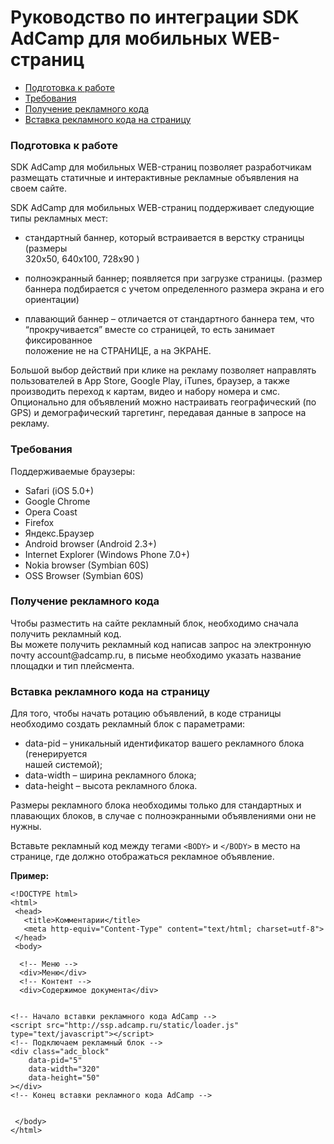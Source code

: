 <h1 id="руководство-по-интеграции-sdk-adcamp-для-мобильных-web-страниц">Руководство по интеграции SDK AdCamp для мобильных WEB-страниц</h1>

<p><div class="toc"><div class="toc">

<ul>
<li><a href="#подготовка-к-работe">Подготовка к работe</a></li>
<li><a href="#требования">Требования</a></li>
<li><a href="#получение-рекламного-кода">Получение рекламного кода</a></li>
<li><a href="#вставка-рекламного-кода-на-страницу">Вставка рекламного кода на страницу</a></li>
</ul>




</div>
</div>
</p>






<h3 id="подготовка-к-работe">Подготовка к работe</h3>

<p>SDK AdCamp для мобильных WEB-страниц позволяет разработчикам размещать статичные и интерактивные рекламные объявления на своем сайте.</p>

<p>SDK AdCamp для мобильных WEB-страниц поддерживает следующие типы рекламных мест:</p>

<ul>
<li>стандартный баннер, который встраивается в верстку страницы (размеры <br>
320х50, 640х100, 728х90 )</li>
<li><p>полноэкранный баннер; появляется при загрузке страницы. (размер <br>
баннера подбирается с учетом определенного размера экрана и его <br>
ориентации)</p></li>
<li><p>плавающий баннер – отличается от стандартного баннера тем, что <br>
“прокручивается” вместе со страницей, то есть занимает фиксированное <br>
положение не на СТРАНИЦЕ, а на ЭКРАНЕ.</p></li>
</ul>

<p>Большой выбор действий при клике на рекламу позволяет направлять пользователей в App Store, Google Play, iTunes, браузер, а также производить переход к картам, видео и набору номера и смс. Опционально для объявлений можно настраивать географический (по GPS) и демографический таргетинг, передавая данные в запросе на рекламу.</p>

<h3 id="требования">Требования</h3>

<p>Поддерживаемые браузеры:</p>

<ul>
<li>Safari (iOS 5.0+) </li>
<li>Google Chrome </li>
<li>Opera Coast </li>
<li>Firefox </li>
<li>Яндекс.Браузер</li>
<li>Android browser (Android 2.3+) </li>
<li>Internet Explorer (Windows Phone 7.0+)</li>
<li>Nokia browser (Symbian 60S) </li>
<li>OSS Browser (Symbian 60S)</li>
</ul>



<h3 id="получение-рекламного-кода">Получение рекламного кода</h3>

<p>Чтобы разместить на сайте рекламный блок, необходимо сначала получить рекламный код.  <br>
Вы можете получить рекламный код написав запрос на электронную почту account@adcamp.ru, в письме необходимо указать название площадки и тип плейсмента.</p>



<h3 id="вставка-рекламного-кода-на-страницу">Вставка рекламного кода на страницу</h3>

<p>Для того, чтобы начать ротацию объявлений, в коде страницы необходимо создать рекламный блок с параметрами:</p>

<ul>
<li>data-pid – уникальный идентификатор вашего рекламного блока (генерируется <br>
нашей системой);</li>
<li>data-width – ширина рекламного блока;</li>
<li>data-height – высота рекламного блока.</li>
</ul>

<p>Размеры рекламного блока необходимы только для стандартных и плавающих блоков, в случае с полноэкранными объявлениями они не нужны.</p>

<p>Вставьте рекламный код между тегами <code>&lt;BODY&gt;</code> и <code>&lt;/BODY&gt;</code> в место на странице, где должно отображаться рекламное объявление.</p>

<p><strong>Пример:</strong></p>

<pre class="prettyprint"><code class=" hljs xml"><span class="hljs-doctype">&lt;!DOCTYPE html&gt;</span>
<span class="hljs-tag">&lt;<span class="hljs-title">html</span>&gt;</span>
 <span class="hljs-tag">&lt;<span class="hljs-title">head</span>&gt;</span>
   <span class="hljs-tag">&lt;<span class="hljs-title">title</span>&gt;</span>Комментарии<span class="hljs-tag">&lt;/<span class="hljs-title">title</span>&gt;</span>
   <span class="hljs-tag">&lt;<span class="hljs-title">meta</span> <span class="hljs-attribute">http-equiv</span>=<span class="hljs-value">"Content-Type"</span> <span class="hljs-attribute">content</span>=<span class="hljs-value">"text/html; charset=utf-8"</span>&gt;</span>
 <span class="hljs-tag">&lt;/<span class="hljs-title">head</span>&gt;</span>
 <span class="hljs-tag">&lt;<span class="hljs-title">body</span>&gt;</span> 

  <span class="hljs-comment">&lt;!-- Меню --&gt;</span>
  <span class="hljs-tag">&lt;<span class="hljs-title">div</span>&gt;</span>Меню<span class="hljs-tag">&lt;/<span class="hljs-title">div</span>&gt;</span>
  <span class="hljs-comment">&lt;!-- Контент --&gt;</span>
  <span class="hljs-tag">&lt;<span class="hljs-title">div</span>&gt;</span>Содержимое документа<span class="hljs-tag">&lt;/<span class="hljs-title">div</span>&gt;</span>


<span class="hljs-comment">&lt;!-- Начало вставки рекламного кода AdCamp --&gt;</span>
<span class="hljs-tag">&lt;<span class="hljs-title">script</span> <span class="hljs-attribute">src</span>=<span class="hljs-value">"http://ssp.adcamp.ru/static/loader.js"</span> <span class="hljs-attribute">type</span>=<span class="hljs-value">"text/javascript"</span>&gt;</span><span class="javascript"></span><span class="hljs-tag">&lt;/<span class="hljs-title">script</span>&gt;</span>
<span class="hljs-comment">&lt;!-- Подключаем рекламный блок --&gt;</span>
<span class="hljs-tag">&lt;<span class="hljs-title">div</span> <span class="hljs-attribute">class</span>=<span class="hljs-value">"adc_block"</span> 
    <span class="hljs-attribute">data-pid</span>=<span class="hljs-value">"5"</span>
    <span class="hljs-attribute">data-width</span>=<span class="hljs-value">"320"</span> 
    <span class="hljs-attribute">data-height</span>=<span class="hljs-value">"50"</span> 
&gt;</span><span class="hljs-tag">&lt;/<span class="hljs-title">div</span>&gt;</span>
<span class="hljs-comment">&lt;!-- Конец вставки рекламного кода AdCamp --&gt;</span>


 <span class="hljs-tag">&lt;/<span class="hljs-title">body</span>&gt;</span> 
<span class="hljs-tag">&lt;/<span class="hljs-title">html</span>&gt;</span></code></pre>
